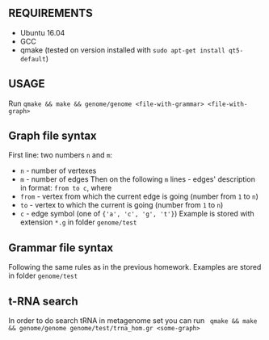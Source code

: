 ## REQUIREMENTS
* Ubuntu 16.04
* GCC
* qmake (tested on version installed with `sudo apt-get install qt5-default`)

## USAGE
Run 
```qmake && make && genome/genome <file-with-grammar> <file-with-graph>```

## Graph file syntax
First line: two numbers `n` and `m`:
* `n` - number of vertexes
* `m` - number of edges
Then on the following `m` lines - edges' description in format: `from to c`, where
* `from` - vertex from which the current edge is going (number from `1` to `n`)
* `to` - vertex to which the current is going (number from `1` to `n`)
* `c` - edge symbol (one of `{'a', 'c', 'g', 't'}`)
Example is stored with extension `*.g` in folder `genome/test`

## Grammar file syntax
Following the same rules as in the previous homework. Examples are stored in folder `genome/test`

## t-RNA search
In order to do search tRNA in metagenome set <some-graph> you can run
``` qmake && make && genome/genome genome/test/trna_hom.gr <some-graph>```


